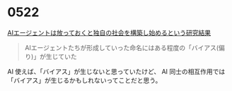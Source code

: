 # 0522

[AIエージェントは放っておくと独自の社会を構築し始めるという研究結果](https://gigazine.net/news/20250520-ai-society/)

> AIエージェントたちが形成していった命名にはある程度の「バイアス(偏り)」が生じていた

AI 使えば、「バイアス」が生じないと思っていたけど、
AI 同士の相互作用では「バイアス」が生じるかもしれないってことだと思う。
